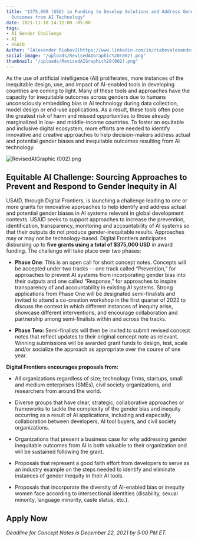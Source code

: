 ```yaml
---
title: "$375,000 (USD) in Funding to Develop Solutions and Address Gender-Inequitable
  Outcomes from AI Technology"
date: 2021-11-18 14:12:00 -05:00
tags:
- AI Gender Challenge
- AI
- USAID
Author: "[Alexander Riabov](https://www.linkedin.com/in/riabovalexander/)"
social-image: "/uploads/RevisedAIGraphic%20(002).png"
thumbnail: "/uploads/RevisedAIGraphic%20(002).png"
---
```


As the use of artificial intelligence (AI) proliferates, more instances of the inequitable design, use, and impact of AI-enabled tools in developing countries are coming to light. Many of these tools and approaches have the capacity for inequitable outcomes across genders due to humans unconsciously embedding bias in AI technology during data collection, model design or end-use applications. As a result, these tools often pose the greatest risk of harm and missed opportunities to those already marginalized in low- and middle-income countries. To foster an equitable and inclusive digital ecosystem, more efforts are needed to identify innovative and creative approaches to help decision-makers address actual and potential gender biases and inequitable outcomes resulting from AI technology.

<!--more-->

![RevisedAIGraphic (002).png](/uploads/RevisedAIGraphic%20(002).png)

## Equitable AI Challenge: Sourcing Approaches to Prevent and Respond to Gender Inequity in AI

USAID, through Digital Frontiers, is launching a challenge leading to one or more grants for innovative approaches to help identify and address actual and potential gender biases in AI systems relevant in global development contexts. USAID seeks to support approaches to increase the prevention, identification, transparency, monitoring and accountability of AI systems so that their outputs do not produce gender-inequitable results. Approaches may or may not be technology-based. Digital Frontiers anticipates disbursing up to **five grants using a total of $375,000 USD** in award funding. The challenge will take place over two phases:

* **Phase One**: This is an open call for short concept notes. Concepts will be accepted under two tracks -- one track called “Prevention,” for approaches to prevent AI systems from incorporating gender bias into their outputs and one called “Response,” for approaches to inspire transparency of and accountability in existing AI systems. Strong applications from Phase One will be designated semi-finalists and invited to attend a co-creation workshop in the first quarter of 2022 to discuss the context in which different instances of inequity arise, showcase different interventions, and encourage collaboration and partnership among semi-finalists within and across the tracks.


* **Phase Two:** Semi-finalists will then be invited to submit revised concept notes that reflect updates to their original concept note as relevant. Winning submissions will be awarded grant funds to design, test, scale and/or socialize the approach as appropriate over the course of one year.

**Digital Frontiers encourages proposals from:**

* All organizations regardless of size; technology firms, startups, small and medium enterprises (SMEs), civil society organizations, and researchers from around the world.


* Diverse groups that have clear, strategic, collaborative approaches or frameworks to tackle the complexity of the gender bias and inequity occurring as a result of AI applications, including and especially, collaboration between developers, AI tool buyers, and civil society organizations.


* Organizations that present a business case for why addressing gender inequitable outcomes from AI is both valuable to their organization and will be sustained following the grant.


* Proposals that represent a good faith effort from developers to serve as an industry example on the steps needed to identify and eliminate instances of gender inequity in their AI tools.


* Proposals that incorporate the diversity of AI-enabled bias or inequity women face according to intersectional identities (disability, sexual minority, language minority, caste status, etc.).

## Apply Now

*Deadline for Concept Notes is December 22, 2021 by 5:00 PM ET.*